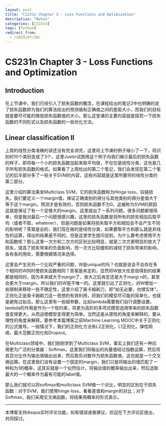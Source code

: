 ```yaml
---
layout: post
title: "CS231n Chapter 3 - Loss Functions and Optimization"
description: "Notes"
categories: [CS231n]
tags: [Python]
redirect_from:
  - /2019/07/30/
---
```


# CS231n Chapter 3 - Loss Functions and Optimization      

## Introduction  

在上节课中，我们已经引入了损失函数的概念，在课程给出的笔记2中也明确的说了损失函数即为我们的算法给出的预测值和正确值之间的差距大小，而我们的目标就是要尽可能的降低损失函数值的大小。那么这堂课的主要内容就是探究一下损失函数的不同形式以及损失函数的一些优化方法。  

## Linear classification II  

上周的线性分类准确的讲还没有完全讲完，这里将上节课的例子缩小了一下，将识别的10个类别变成了3个，这里Justin试图用这个例子向我们展示最后的损失函数的样子，即将每一个小的损失函数加起来取平均值，不仅仅是线性分类，这也是几乎所有损失函数的格式。如果看了上周给出的第二个笔记，我们会发现在第二个笔记的后半部分多了一些关于SVM的内容，这些内容就是这里所要将的线性分类的第二部分。  

这里介绍的算法乘坐Multiclass SVM，它的损失函数称为Hinge loss，铰链损失。我们要定义一个margin值，保证正确类别的得分与其他类别的得分差值大于等于这个margin，预测才是有效的，否则损失函数不为0。这被称为SVM的原因这就是保证了有一个足够大的margin。这里提出了一系列问题，很多问题都很简单，但是我对最后一个问题很感兴趣，这里的损失函数是将所有的损失相加后取平均（或者不取，whatever），但是问题是如果将损失取平方和相加会不会产生不同的影响呢？答案是会的，我们现在做的是线性分类，如果要取平方和那么就是非线性的运算，得出的结果是不同的。但是这里学生提问说到，为什么要考虑使用平方和函数呢？那么这里一次方和二次方的区别比较明显，就是二次方更明显的放大了损失，提高了损失带来的负面影响，而一次方比较缓和的减轻了损失带来的影响，各有各的用处，需要根据情况来选择。  

这里会产生另外一个比较严重的问题，W是unique的吗？也就是说会不会存在多个相同的W同时使损失函数相同？答案是肯定的，显然将W放大任意倍得到的结果都是相同的，因为本来就大于margin了，放大之后肯定还是大于margi n的，甚至会更大于margin，所以我们的W是不唯一的。这里就引出了正则化，对W增加一些限制来移除一些不确定性，这里介绍了奥卡姆剃刀，即“如无必要，勿增实体”，正则化正是奥卡姆剃刀这一思想的有效利用，将我们的模型尽可能的简单化，也就是避免过拟合。那么这里有一些超参数，比如lambda需要我们自行调整设置，lambda的作用是作为一个软约束，将更为高阶的多项式模型选用带来的损失函数值变得更大，从而迫使模型变得更为简单。当然这是从感性的角度来解释的，要从理性的角度来解释，要参考本篇博客之前Machine Learning MOOC中关于正则化的公式推导。一般情况下，我们的正则化方法有L2正则化，L1正则化，弹性网络，最大范数正则化和Dropout。  

在Multiclass领域中，我们刚刚学到了Multiclass SVM，事实上我们还有一种应用更为广泛的分类器：Softmax。这里我们将输出的向量值经过指数运算，然后将其百分比作为输出值输出出来，然后取负对数作为损失函数值，这也就是一个交叉熵运算。在这里我们没有设置一个固定的margin，我们只是将输出的值匹配了一种和为1的概率，这其实就是一个似然估计，将输出值的概率输出出来，然后选取最大的一个概率作为最有可能的label值。  

那么我们就可以将softmax和multiclass SVM做一个对比，明显的区别在于损失函数：对于SVM，我们使用hinge loss，看看差值和margin的对比；对于Softmax，我们采用交叉熵函数，将结果用概率的形式表示。

---
本博客支持disqus实时评论功能，如有错误或者建议，欢迎在下方评论区提出，共同探讨。  
